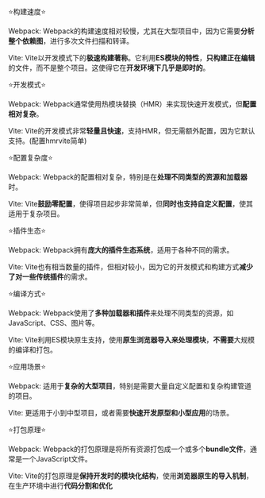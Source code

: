 ⭐构建速度⭐

Webpack: Webpack的构建速度相对较慢，尤其在大型项目中，因为它需要**分析整个依赖图**，进行多次文件扫描和转译。

Vite: Vite以开发模式下的**极速构建著称**。它利用**ES模块的特性**，**只构建正在编辑**的文件，而不是整个项目。这使得它在**开发环境下几乎是即时的**。

⭐开发模式⭐

Webpack: Webpack通常使用热模块替换（HMR）来实现快速开发模式，但**配置相对复杂**。

Vite: Vite的开发模式非常**轻量且快速**，支持HMR，但无需额外配置，因为它默认支持。(配置hmrvite简单)

⭐配置复杂度⭐

Webpack: Webpack的配置相对复杂，特别是在**处理不同类型的资源和加载器**时。

Vite: Vite**鼓励零配置**，使得项目起步非常简单，但**同时也支持自定义配置**，使其适用于复杂项目。

⭐插件生态⭐

Webpack: Webpack拥有**庞大的插件生态系统**，适用于各种不同的需求。

Vite: Vite也有相当数量的插件，但相对较小，因为它的开发模式和构建方式**减少了对一些传统插件**的需求。

⭐编译方式⭐

Webpack: Webpack使用了**多种加载器和插件**来处理不同类型的资源，如JavaScript、CSS、图片等。

Vite: Vite利用ES模块原生支持，使用**原生浏览器导入来处理模块**，**不需要**大规模的编译和打包。

⭐应用场景⭐

Webpack: 适用于**复杂的大型项目**，特别是需要大量自定义配置和复杂构建管道的项目。

Vite: 更适用于小到中型项目，或者需要**快速开发原型和小型应用**的场景。

⭐打包原理⭐

Webpack: Webpack的打包原理是将所有资源打包成一个或多个**bundle文件**，通常是一个JavaScript文件。

Vite: Vite的打包原理是**保持开发时的模块化结构**，使用**浏览器原生的导入机制**，在生产环境中进行**代码分割和优化**

